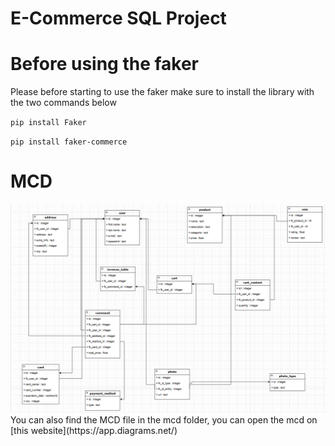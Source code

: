 # E-Commerce SQL Project

# Before using the faker
Please before starting to use the faker make sure to install the library with the two commands below

``pip install Faker``

``pip install faker-commerce``

# MCD 
<img src="./mcd/mcd.png">
You can also find the MCD file in the mcd folder, you can open the mcd on [this website](https://app.diagrams.net/)

